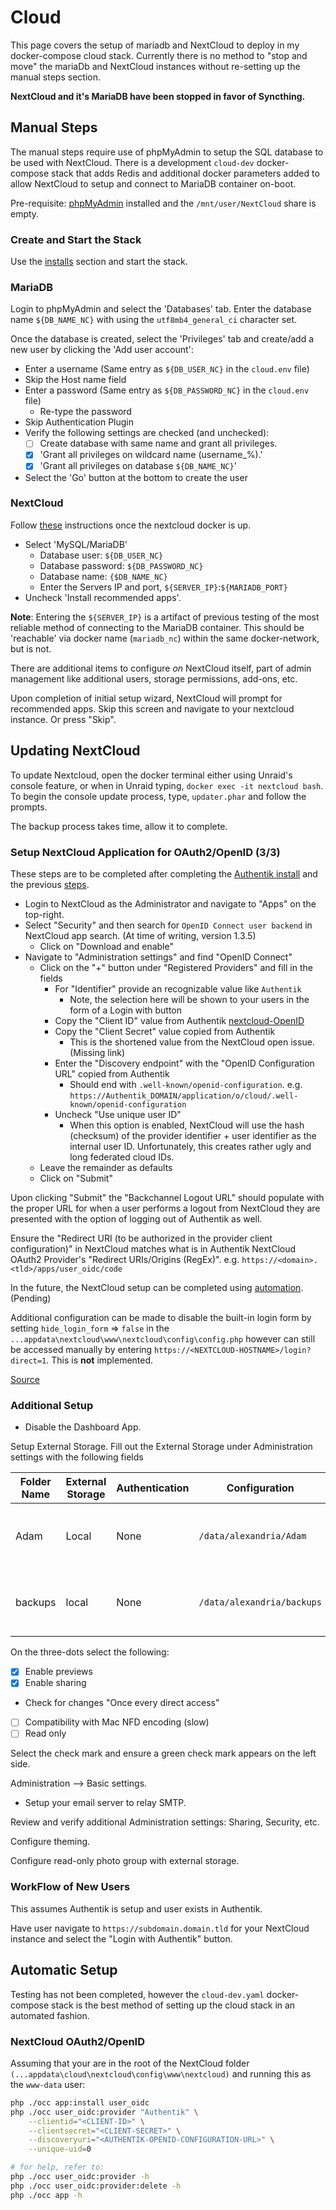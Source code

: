 # Cloud

This page covers the setup of mariadb and NextCloud to deploy in my docker-compose cloud stack. Currently there is no method to "stop and move" the mariaDb and NextCloud instances without re-setting up the manual steps section.

**NextCloud and it's MariaDB have been stopped in favor of Syncthing.**

## Manual Steps

The manual steps require use of phpMyAdmin to setup the SQL database to be used with NextCloud. There is a development `cloud-dev` docker-compose stack that adds Redis and additional docker parameters added to allow NextCloud to setup and connect to MariaDB container on-boot.

Pre-requisite: [phpMyAdmin](https://github.com/adamzvolanek/DevRack/blob/main/docker-compose/tools/phpmyadmin.yml) installed and the `/mnt/user/NextCloud` share is empty.

### Create and Start the Stack

Use the [installs](./installs#creating-a-docker-compose-stack) section and start the stack.

### MariaDB

Login to phpMyAdmin and select the 'Databases' tab. Enter the database name `${DB_NAME_NC}` with using the  `utf8mb4_general_ci` character set.

Once the database is created, select the 'Privileges' tab and create/add a new user by clicking the 'Add user account':

- Enter a username (Same entry as `${DB_USER_NC}` in the `cloud.env` file)
- Skip the Host name field
- Enter a password (Same entry as `${DB_PASSWORD_NC}` in the `cloud.env` file)
  - Re-type the password
- Skip Authentication Plugin
- Verify the following settings are checked (and unchecked):
  - [ ] Create database with same name and grant all privileges.
  - [X] 'Grant all privileges on wildcard name (username\_%).'
  - [X] 'Grant all privileges on database `${DB_NAME_NC}`'
- Select the 'Go' button at the bottom to create the user

### NextCloud

Follow [these](https://docs.nextcloud.com/server/latest/admin_manual/installation/installation_wizard.html) instructions once the nextcloud docker is up.

- Select 'MySQL/MariaDB'
  - Database user: `${DB_USER_NC}`
  - Database password: `${DB_PASSWORD_NC}`
  - Database name: `{$DB_NAME_NC}`
  - Enter the Servers IP and port, `${SERVER_IP}`:`${MARIADB_PORT}`
- Uncheck 'Install recommended apps'.

**Note**: Entering the `${SERVER_IP}` is a artifact of previous testing of the most reliable method of connecting to the MariaDB container. This should be 'reachable' via docker name (`mariadb_nc`) within the same docker-network, but is not.

There are additional items to configure *on* NextCloud itself, part of admin management like additional users, storage permissions, add-ons, etc.

Upon completion of initial setup wizard, NextCloud will prompt for recommended apps. Skip this screen and navigate to your nextcloud instance. Or press "Skip".

## Updating NextCloud

To update Nextcloud, open the docker terminal either using Unraid's console feature, or when in Unraid typing, `docker exec -it nextcloud bash`. To begin the console update process, type, `updater.phar` and follow the prompts.

The backup process takes time, allow it to complete.

### Setup NextCloud Application for OAuth2/OpenID (3/3)

These steps are to be completed after completing the [Authentik install](./authentik) and the previous [steps](./authentik#setup-nextcloud-oauth2openid-providers-13).

- Login to NextCloud as the Administrator and navigate to "Apps" on the top-right.
- Select "Security" and then search for `OpenID Connect user backend` in NextCloud app search. (At time of writing, version 1.3.5)
  - Click on "Download and enable"
- Navigate to "Administration settings" and find "OpenID Connect"
  - Click on the "+" button under "Registered Providers" and fill in the fields
    - For "Identifier" provide an recognizable value like `Authentik`
      - Note, the selection here will be shown to your users in the form of a Login with <IDENTIFIER> button
    - Copy the "Client ID" value from Authentik [nextcloud-OpenID](./authentik#setup-nextcloud-oauth2openid-providers-13)
    - Copy the "Client Secret" value copied from Authentik
      - This is the shortened value from the NextCloud open issue. (Missing link)
    - Enter the "Discovery endpoint" with the "OpenID Configuration URL" copied from Authentik
      - Should end with `.well-known/openid-configuration`. e.g. `https://Authentik_DOMAIN/application/o/cloud/.well-known/openid-configuration`
    - Uncheck "Use unique user ID"
      - When this option is enabled, NextCloud will use the hash (checksum) of the provider identifier + user identifier as the internal user ID. Unfortunately, this creates rather ugly and long federated cloud IDs.
  - Leave the remainder as defaults
  - Click on "Submit"

Upon clicking "Submit" the "Backchannel Logout URL" should populate with the proper URL for when a user performs a logout from NextCloud they are presented with the option of logging out of Authentik as well.

Ensure the "Redirect URI (to be authorized in the provider client configuration)" in NextCloud matches what is in Authentik NextCloud OAuth2 Provider's "Redirect URIs/Origins (RegEx)". e.g. `https://<domain>.<tld>/apps/user_oidc/code`

In the future, the NextCloud setup can be completed using [automation](#automatic-setup). (Pending)

Additional configuration can be made to disable the built-in login form by setting `hide_login_form` => `false` in the `...appdata\nextcloud\www\nextcloud\config\config.php` however can still be accessed manually by entering `https://<NEXTCLOUD-HOSTNAME>/login?direct=1`. This is **not** implemented.

[Source](https://blog.cubieserver.de/2022/complete-guide-to-nextcloud-oidc-authentication-with-authentik/)

### Additional Setup

- Disable the Dashboard App.

Setup External Storage. Fill out the External Storage under Administration settings with the following fields

| Folder Name | External Storage | Authentication | Configuration | Available for |
| ----------- | ----------- | ----------- | ----------- | ----------- |
| Adam        | Local       | None        | `/data/alexandria/Adam` | Adam (User) and Admin (Group) |
| backups     | local       | None        | `/data/alexandria/backups` | Adam (User) and Admin (Group) |

On the three-dots select the following:

- [X] Enable previews
- [X] Enable sharing
- Check for changes "Once every direct access"
- [ ] Compatibility with Mac NFD encoding (slow)
- [ ] Read only

Select the check mark and ensure a green check mark appears on the left side.

Administration --> Basic settings.

- Setup your email server to relay SMTP.

Review and verify additional Administration settings: Sharing, Security, etc.

Configure theming.

Configure read-only photo group with external storage.

### WorkFlow of New Users

This assumes Authentik is setup and user exists in Authentik.

Have user navigate to `https://subdomain.domain.tld` for your NextCloud instance and select the "Login with Authentik" button.

## Automatic Setup

Testing has not been completed, however the `cloud-dev.yaml` docker-compose stack is the best method of setting up the cloud stack in an automated fashion.

### NextCloud OAuth2/OpenID

Assuming that your are in the root of the NextCloud folder `(...appdata\cloud\nextcloud\config\www\nextcloud)` and running this as the `www-data` user:

```bash
php ./occ app:install user_oidc
php ./occ user_oidc:provider "Authentik" \
    --clientid="<CLIENT-ID>" \
    --clientsecret="<CLIENT-SECRET>" \
    --discoveryuri="<AUTHENTIK-OPENID-CONFIGURATION-URL>" \
    --unique-uid=0

# for help, refer to:
php ./occ user_oidc:provider -h
php ./occ user_oidc:provider:delete -h
php ./occ app -h
```
